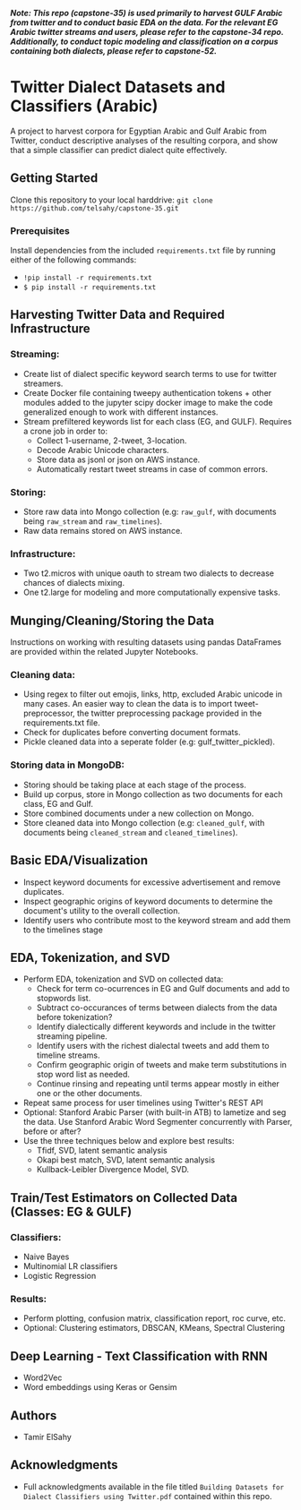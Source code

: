 ___Note: This repo (capstone-35) is used primarily to harvest GULF Arabic from twitter and to conduct basic EDA on the data. For the relevant EG Arabic twitter streams and users, please refer to the capstone-34 repo. Additionally, to conduct topic modeling and classification on a corpus containing both dialects, please refer to capstone-52.___

# Twitter Dialect Datasets and Classifiers (Arabic)
A project to harvest corpora for Egyptian Arabic and Gulf Arabic from Twitter, conduct descriptive analyses of the resulting corpora, and show that a simple classifier can predict dialect quite effectively. 

## Getting Started
Clone this repository to your local harddrive: `git clone https://github.com/telsahy/capstone-35.git`

### Prerequisites
Install dependencies from the included `requirements.txt` file by running either of the following commands:
- `!pip install -r requirements.txt`
- `$ pip install -r requirements.txt`

## Harvesting Twitter Data and Required Infrastructure

### Streaming:
- Create list of dialect specific keyword search terms to use for twitter streamers.
- Create Docker file containing tweepy authentication tokens + other modules added to the jupyter scipy docker image to make the code generalized enough to work with different instances.
- Stream prefiltered keywords list for each class (EG, and GULF). Requires a crone job in order to:
	- Collect 1-username, 2-tweet, 3-location.  
	- Decode Arabic Unicode characters.
	- Store data as jsonl or json on AWS instance. 
	- Automatically restart tweet streams in case of common errors. 
    
### Storing:
- Store raw data into Mongo collection (e.g: `raw_gulf`, with documents being `raw_stream` and `raw_timelines`). 
- Raw data remains stored on AWS instance. 

### Infrastructure: 
- Two t2.micros with unique oauth to stream two dialects to decrease chances of dialects mixing. 
- One t2.large for modeling and more computationally expensive tasks. 

## Munging/Cleaning/Storing the Data
Instructions on working with resulting datasets using pandas DataFrames are provided within the related Jupyter Notebooks.   

### Cleaning data:
- Using regex to filter out emojis, links, http, excluded Arabic unicode in many cases. An easier way to clean the data is to import tweet-preprocessor, the twitter preprocessing package provided in the requirements.txt file.
- Check for duplicates before converting document formats.
- Pickle cleaned data into a seperate folder (e.g: gulf_twitter_pickled). 
	
### Storing data in MongoDB:
- Storing should be taking place at each stage of the process. 
- Build up corpus, store in Mongo collection as two documents for each class, EG and Gulf.
- Store combined documents under a new collection on Mongo.
- Store cleaned data into Mongo collection (e.g: `cleaned_gulf`, with documents being `cleaned_stream` and `cleaned_timelines`). 
    
## Basic EDA/Visualization
- Inspect keyword documents for excessive advertisement and remove duplicates.
- Inspect geographic origins of keyword documents to determine the document's utility to the overall collection. 
- Identify users who contribute most to the keyword stream and add them to the timelines stage
    
## EDA, Tokenization, and SVD 
- Perform EDA, tokenization and SVD on collected data:
	- Check for term co-ocurrences in EG and Gulf documents and add to stopwords list. 
	- Subtract co-occurances of terms between dialects from the data before tokenization?
	- Identify dialectically different keywords and include in the twitter streaming pipeline.
	- Identify users with the richest dialectal tweets and add them to timeline streams. 
	- Confirm geographic origin of tweets and make term substitutions in stop word list as needed.
	- Continue rinsing and repeating until terms appear mostly in either one or the other documents.
- Repeat same process for user timelines using Twitter's REST API
- Optional: Stanford Arabic Parser (with built-in ATB) to lametize and seg the data. Use Stanford Arabic Word Segmenter concurrently with Parser, before or after? 
- Use the three techniques below and explore best results:
	- Tfidf, SVD, latent semantic analysis
	- Okapi best match, SVD, latent semantic analysis
	- Kullback-Leibler Divergence Model, SVD. 

## Train/Test Estimators on Collected Data (Classes: EG & GULF) 

### Classifiers: 
- Naive Bayes
- Multinomial LR classifiers
- Logistic Regression

### Results:
- Perform plotting, confusion matrix, classification report, roc curve, etc.  
- Optional: Clustering estimators, DBSCAN, KMeans, Spectral Clustering

## Deep Learning - Text Classification with RNN
- Word2Vec
- Word embeddings using Keras or Gensim

## Authors
- Tamir ElSahy

## Acknowledgments
- Full acknowledgments available in the file titled `Building Datasets for Dialect Classifiers using Twitter.pdf` contained within this repo.
